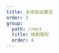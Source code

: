 ```yaml
---
title: 关闭自动激活
order: 3
group:
  path: /rect
  title: 绘制矩形
  order: 4
---
```


<code src="./autoFocus.tsx" compact="true" defaultShowCode="true"></code>
